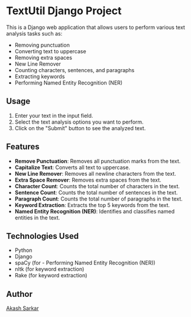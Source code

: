 # TextUtil Django Project

This is a Django web application that allows users to perform various text analysis tasks such as:

- Removing punctuation
- Converting text to uppercase
- Removing extra spaces
- New Line Remover
- Counting characters, sentences, and paragraphs
- Extracting keywords
- Performing Named Entity Recognition (NER)

## Usage

1. Enter your text in the input field.
2. Select the text analysis options you want to perform.
3. Click on the "Submit" button to see the analyzed text.

## Features

- **Remove Punctuation**: Removes all punctuation marks from the text.
- **Capitalize Text**: Converts all text to uppercase.
- **New Line Remover**: Removes all newline characters from the text.
- **Extra Space Remover**: Removes extra spaces from the text.
- **Character Count**: Counts the total number of characters in the text.
- **Sentence Count**: Counts the total number of sentences in the text.
- **Paragraph Count**: Counts the total number of paragraphs in the text.
- **Keyword Extraction**: Extracts the top 5 keywords from the text.
- **Named Entity Recognition (NER)**: Identifies and classifies named entities in the text.

## Technologies Used

- Python
- Django
- spaCy (for - Performing Named Entity Recognition (NER))
- nltk (for keyword extraction)
- Rake (for keyword extraction)

## Author

[Akash Sarkar](https://github.com/akashsarkar1998)
